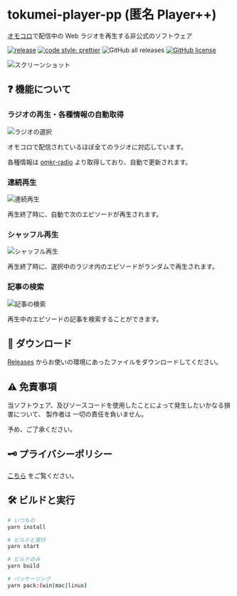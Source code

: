 # tokumei-player-pp (匿名 Player++)

[オモコロ](https://omocoro.jp/)で配信中の Web ラジオを再生する非公式のソフトウェア

[![release](https://github.com/arrow2nd/tokumei-player-pp/actions/workflows/build.yaml/badge.svg)](https://github.com/arrow2nd/tokumei-player-pp/actions/workflows/build.yaml)
[![code style: prettier](https://img.shields.io/badge/code_style-prettier-ff69b4.svg?style=flat)](https://github.com/prettier/prettier)
![GitHub all releases](https://img.shields.io/github/downloads/arrow2nd/tokumei-player-pp/total)
[![GitHub license](https://img.shields.io/github/license/arrow2nd/tokumei-player-pp)](https://github.com/arrow2nd/tokumei-player-pp/blob/main/LICENSE)

![スクリーンショット](https://user-images.githubusercontent.com/44780846/136062174-050f204e-e18e-4573-88b9-2acc992195b2.png)

## ❓ 機能について

### ラジオの再生・各種情報の自動取得

![ラジオの選択](https://user-images.githubusercontent.com/44780846/150052667-3362c9ee-5526-49be-9ace-b40eac69591c.gif)

オモコロで配信されているほぼ全てのラジオに対応しています。

各種情報は [omkr-radio](https://github.com/arrow2nd/omkr-radio) より取得しており、自動で更新されます。

### 連続再生

![連続再生](https://user-images.githubusercontent.com/44780846/150052669-847c5828-5e0b-4377-bfea-c6f3a6c5f8c7.gif)

再生終了時に、自動で次のエピソードが再生されます。

### シャッフル再生

![シャッフル再生](https://user-images.githubusercontent.com/44780846/150052663-c6e8c4f0-422a-48ca-823d-bf6714134d07.gif)

再生終了時に、選択中のラジオ内のエピソードがランダムで再生されます。

### 記事の検索

![記事の検索](https://user-images.githubusercontent.com/44780846/150056577-8888a0e9-e4c9-41a7-b73c-81578c554ad5.gif)

再生中のエピソードの記事を検索することができます。

## 💾 ダウンロード

[Releases](https://github.com/arrow2nd/tokumei-player-pp/releases/latest) からお使いの環境にあったファイルをダウンロードしてください。

## ⚠️ 免責事項

当ソフトウェア、及びソースコードを使用したことによって発生したいかなる損害について、 製作者は 一切の責任を負いません。

予め、ご了承ください。

## 🗝 プライバシーポリシー

[こちら](https://arrow2nd.github.io/tokumei-player-pp/privacypolicy) をご覧ください。

## 🛠 ビルドと実行

```sh
# いつもの
yarn install

# ビルドと実行
yarn start

# ビルドのみ
yarn build

# パッケージング
yarn pack:(win|mac|linux)
```
